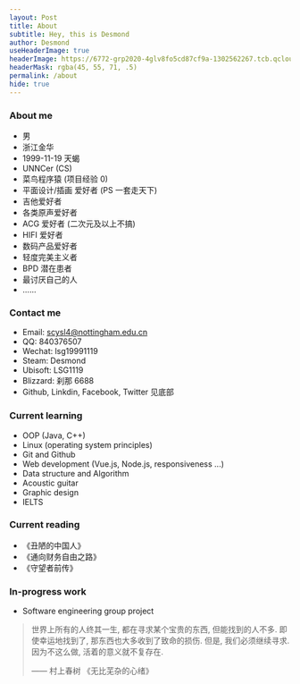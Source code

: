 ```yaml
---
layout: Post
title: About
subtitle: Hey, this is Desmond
author: Desmond
useHeaderImage: true
headerImage: https://6772-grp2020-4glv8fo5cd87cf9a-1302562267.tcb.qcloud.la/about-bg.jpg?sign=9204ba2451eab1ee4ebb0918223634e5&t=1653727904
headerMask: rgba(45, 55, 71, .5)
permalink: /about
hide: true
---
```


### About me

- 男
- 浙江金华
- 1999-11-19 天蝎
- UNNCer (CS)
- 菜鸟程序猿 (项目经验 0)
- 平面设计/插画 爱好者 (PS 一套走天下)
- 吉他爱好者
- 各类原声爱好者
- ACG 爱好者 (二次元及以上不搞)
- HIFI 爱好者
- 数码产品爱好者
- 轻度完美主义者
- BPD 潜在患者
- 最讨厌自己的人
- ......

### Contact me

- Email: scysl4@nottingham.edu.cn
- QQ: 840376507
- Wechat: lsg19991119
- Steam: Desmond
- Ubisoft: LSG1119
- Blizzard: 刹那 6688
- Github, Linkdin, Facebook, Twitter 见底部

### Current learning

- OOP (Java, C++)
- Linux (operating system principles)
- Git and Github
- Web development (Vue.js, Node.js, responsiveness ...)
- Data structure and Algorithm
- Acoustic guitar
- Graphic design
- IELTS

### Current reading

- 《丑陋的中国人》
- 《通向财务自由之路》
- 《守望者前传》

### In-progress work

- Software engineering group project

> 世界上所有的人终其一生, 都在寻求某个宝贵的东西, 但能找到的人不多. 即使幸运地找到了, 那东西也大多收到了致命的损伤. 但是, 我们必须继续寻求. 因为不这么做, 活着的意义就不复存在.
>
> —— 村上春树 《无比芜杂的心绪》
